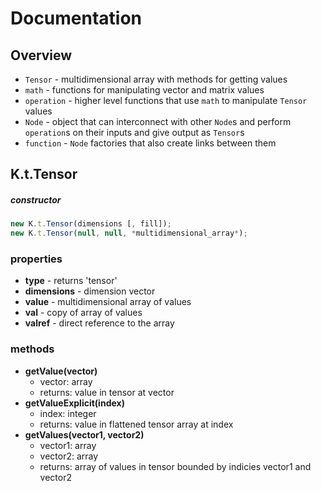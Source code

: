 # Documentation

## Overview

- `Tensor` - multidimensional array with methods for getting values
- `math` - functions for manipulating vector and matrix values
- `operation` - higher level functions that use `math` to manipulate `Tensor` values
- `Node` - object that can interconnect with other `Node`s and perform `operation`s on their inputs and give output as `Tensor`s
- `function` - `Node` factories that also create links between them

## K.t.Tensor

##### constructor

```js
new K.t.Tensor(dimensions [, fill]);
new K.t.Tensor(null, null, *multidimensional_array*);
```

### properties

- **type** - returns 'tensor'
- **dimensions** - dimension vector
- **value** - multidimensional array of values
- **val** - copy of array of values
- **valref** - direct reference to the array

### methods

- **getValue(vector)**
  - vector: array
  - returns: value in tensor at vector
- **getValueExplicit(index)**
  - index: integer
  - returns: value in flattened tensor array at index
- **getValues(vector1, vector2)**
  - vector1: array
  - vector2: array
  - returns: array of values in tensor bounded by indicies vector1 and vector2

